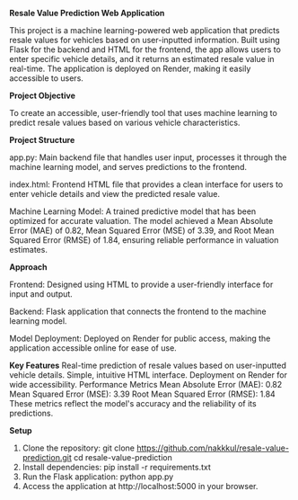 **Resale Value Prediction Web Application**

This project is a machine learning-powered web application that predicts resale values for vehicles based on user-inputted information. Built using Flask for the backend and HTML for the frontend, the app allows users to enter specific vehicle details, and it returns an estimated resale value in real-time. The application is deployed on Render, making it easily accessible to users.

**Project Objective**

To create an accessible, user-friendly tool that uses machine learning to predict resale values based on various vehicle characteristics.

**Project Structure**

app.py: Main backend file that handles user input, processes it through the machine learning model, and serves predictions to the frontend.

index.html: Frontend HTML file that provides a clean interface for users to enter vehicle details and view the predicted resale value.

Machine Learning Model: A trained predictive model that has been optimized for accurate valuation. The model achieved a Mean Absolute Error (MAE) of 0.82, Mean Squared Error (MSE) of 3.39, and Root Mean Squared Error (RMSE) of 1.84, ensuring reliable performance in valuation estimates.

**Approach**

Frontend: Designed using HTML to provide a user-friendly interface for input and output.

Backend: Flask application that connects the frontend to the machine learning model.

Model Deployment: Deployed on Render for public access, making the application accessible online for ease of use.

**Key Features**
Real-time prediction of resale values based on user-inputted vehicle details.
Simple, intuitive HTML interface.
Deployment on Render for wide accessibility.
Performance Metrics
Mean Absolute Error (MAE): 0.82
Mean Squared Error (MSE): 3.39
Root Mean Squared Error (RMSE): 1.84
These metrics reflect the model's accuracy and the reliability of its predictions.

**Setup**
1. Clone the repository: git clone https://github.com/nakkkul/resale-value-prediction.git
cd resale-value-prediction
2. Install dependencies: pip install -r requirements.txt
3. Run the Flask application: python app.py
4. Access the application at http://localhost:5000 in your browser.
